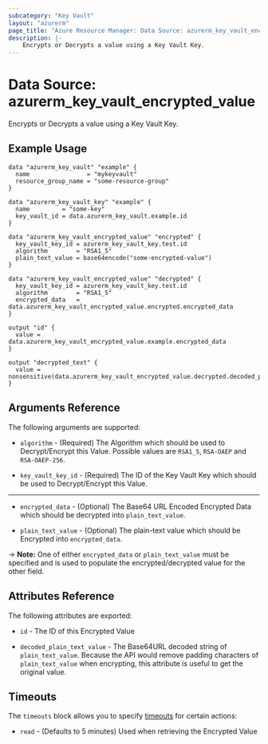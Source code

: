 ```yaml
---
subcategory: "Key Vault"
layout: "azurerm"
page_title: "Azure Resource Manager: Data Source: azurerm_key_vault_encrypted_value"
description: |-
    Encrypts or Decrypts a value using a Key Vault Key.
---
```


# Data Source: azurerm_key_vault_encrypted_value

Encrypts or Decrypts a value using a Key Vault Key.

## Example Usage

```hcl
data "azurerm_key_vault" "example" {
  name                = "mykeyvault"
  resource_group_name = "some-resource-group"
}

data "azurerm_key_vault_key" "example" {
  name         = "some-key"
  key_vault_id = data.azurerm_key_vault.example.id
}

data "azurerm_key_vault_encrypted_value" "encrypted" {
  key_vault_key_id = azurerm_key_vault_key.test.id
  algorithm        = "RSA1_5"
  plain_text_value = base64encode("some-encrypted-value")
}

data "azurerm_key_vault_encrypted_value" "decrypted" {
  key_vault_key_id = azurerm_key_vault_key.test.id
  algorithm        = "RSA1_5"
  encrypted_data   = data.azurerm_key_vault_encrypted_value.encrypted.encrypted_data
}

output "id" {
  value = data.azurerm_key_vault_encrypted_value.example.encrypted_data
}

output "decrypted_text" {
  value = nonsensitive(data.azurerm_key_vault_encrypted_value.decrypted.decoded_plain_text_value)
}
```

## Arguments Reference

The following arguments are supported:

* `algorithm` - (Required) The Algorithm which should be used to Decrypt/Encrypt this Value. Possible values are `RSA1_5`, `RSA-OAEP` and `RSA-OAEP-256`.

* `key_vault_key_id` - (Required) The ID of the Key Vault Key which should be used to Decrypt/Encrypt this Value.

---

* `encrypted_data` - (Optional) The Base64 URL Encoded Encrypted Data which should be decrypted into `plain_text_value`.

* `plain_text_value` - (Optional) The plain-text value which should be Encrypted into `encrypted_data`.

-> **Note:** One of either `encrypted_data` or `plain_text_value` must be specified and is used to populate the encrypted/decrypted value for the other field.

## Attributes Reference

The following attributes are exported:

* `id` - The ID of this Encrypted Value

* `decoded_plain_text_value` - The Base64URL decoded string of `plain_text_value`. Because the API would remove padding characters of `plain_text_value` when encrypting, this attribute is useful to get the original value.

## Timeouts

The `timeouts` block allows you to specify [timeouts](https://www.terraform.io/language/resources/syntax#operation-timeouts) for certain actions:

* `read` - (Defaults to 5 minutes) Used when retrieving the Encrypted Value
